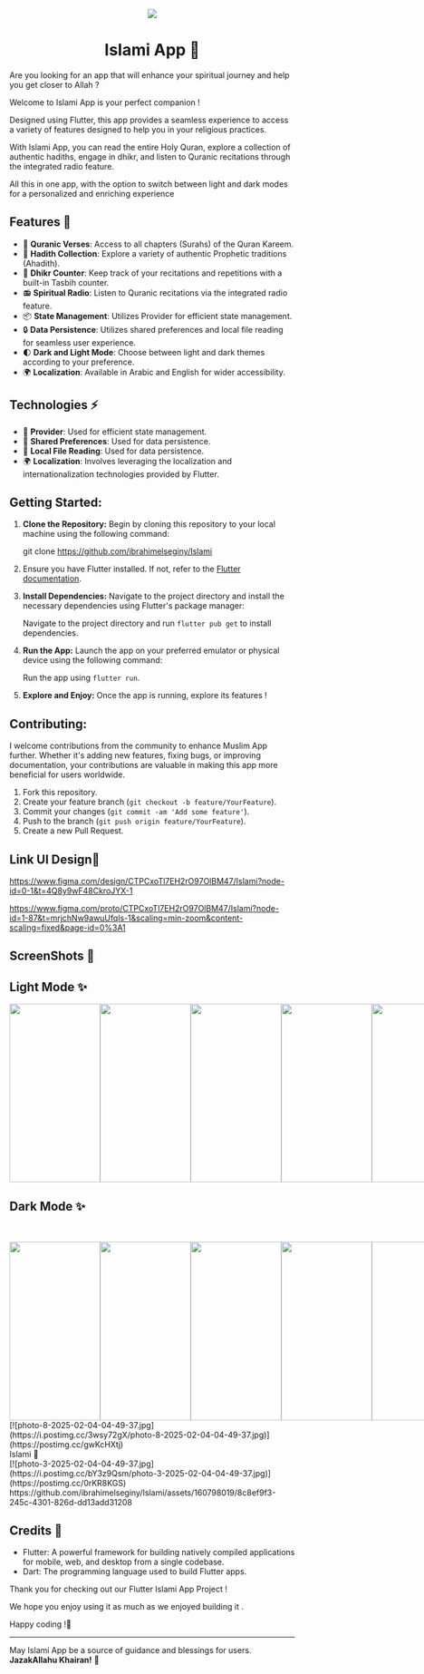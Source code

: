   <p align="center">
<img src="https://github.com/ibrahimelseginy/News/assets/160798019/977f3b41-ea8a-45a1-b9e8-534acd0d3d1f.png"
  </p>
 
<h1 align="center"> Islami App 🕌</h1>


Are you looking for an app that will enhance your spiritual journey and help you get closer to Allah  ?

Welcome to Islami App is your perfect companion  !

Designed using Flutter, this app provides a seamless experience to access a variety of features designed to help you in your religious practices.

With Islami App, you can read the entire Holy Quran, explore a collection of authentic hadiths, engage in dhikr, and listen to Quranic recitations through the integrated radio feature.

All this in one app, with the option to switch between light and dark modes for a personalized and enriching experience

## Features 🚀

- 📖 **Quranic Verses**: Access to all chapters (Surahs) of the Quran Kareem.
- 🕌 **Hadith Collection**: Explore a variety of authentic Prophetic traditions (Ahadith).
- 📿 **Dhikr Counter**: Keep track of your recitations and repetitions with a built-in Tasbih counter.
- 📻 **Spiritual Radio**: Listen to Quranic recitations via the integrated radio feature.
- 📦 **State Management**: Utilizes Provider for efficient state management.
- 🔒 **Data Persistence**: Utilizes shared preferences and local file reading for seamless user experience.
- 🌓 **Dark and Light Mode**: Choose between light and dark themes according to your preference.
- 🌍 **Localization**: Available in Arabic and English for wider accessibility.

## Technologies ⚡

- 🔄 **Provider**: Used for efficient state management.
- 💾 **Shared Preferences**: Used for data persistence.
- 📂 **Local File Reading**: Used for data persistence.
- 🌍 **Localization**: Involves leveraging the localization and internationalization technologies provided by Flutter.

## Getting Started:

1. **Clone the Repository:** Begin by cloning this repository to your local machine using the following command:
   
     git clone https://github.com/ibrahimelseginy/Islami

2.  Ensure you have Flutter installed. If not, refer to the [Flutter documentation](https://flutter.dev/docs/get-started/install).

3. **Install Dependencies:** Navigate to the project directory and install the necessary dependencies using Flutter's package manager:

   Navigate to the project directory and run `flutter pub get` to install dependencies.
   
3. **Run the App:** Launch the app on your preferred emulator or physical device using the following command:
 
      Run the app using `flutter run`.

4. **Explore and Enjoy:** Once the app is running, explore its features !  

## Contributing:
I welcome contributions from the community to enhance Muslim App further. Whether it's adding new features, fixing bugs, or improving documentation, your contributions are valuable in making this app more beneficial for users worldwide.

1. Fork this repository.
2. Create your feature branch (`git checkout -b feature/YourFeature`).
3. Commit your changes (`git commit -am 'Add some feature'`).
4. Push to the branch (`git push origin feature/YourFeature`).
5. Create a new Pull Request.

##  Link UI Design🔗

https://www.figma.com/design/CTPCxoTl7EH2rO97OlBM47/Islami?node-id=0-1&t=4Q8y9wF48CkroJYX-1

https://www.figma.com/proto/CTPCxoTl7EH2rO97OlBM47/Islami?node-id=1-87&t=mrjchNw9awuUfqls-1&scaling=min-zoom&content-scaling=fixed&page-id=0%3A1

## ScreenShots 📸  

## Light Mode ✨
<div style="display: flex; justify-content: space-between;">
<img src="https://i.postimg.cc/vHMM0jT9/346296464-7c8e5b48-e245-4c11-9fb5-f8a55c65dc11.jpg "  width="160" height="315">
<img src="https://i.postimg.cc/hP9vjTz8/photo-5-2025-02-04-04-49-37.jpg "  width="160" height="315">
<img src="https://i.postimg.cc/DfQ34g6z/photo-1-2025-02-04-04-49-37.jpg" width="160" height="315">
<img src="https://i.postimg.cc/KjLRRjD6/photo-4-2025-02-04-04-49-37.jpg " width="160" height="315">
<img src="https://i.postimg.cc/76JLWhd5/photo-6-2025-02-04-04-49-37.jpg " width="160" height="315">
<img src="https://i.postimg.cc/KcLz7KtV/photo-7-2025-02-04-04-49-37.jpg" width="160" height="315">

</div>

## Dark Mode ✨
<div style="display: flex; justify-content: space-between; margin-top: 50px;">
 
<img src="https://i.postimg.cc/wjWLKtf2/photo-2-2025-02-04-04-49-37.jpg" width="160" height="315">
<img src="https://i.postimg.cc/wjWLKtf2/photo-2-2025-02-04-04-49-37.jpg " width="160" height="315">
<img src="https://i.postimg.cc/YSG4Jdm2/photo-9-2025-02-04-04-49-37.jpg " width="160" height="315">
<img src=" https://i.postimg.cc/3wsy72gX/photo-8-2025-02-04-04-49-37.jpg " width="160" height="315">
<img src="  " width="160" height="315"> 
</div>
[![photo-8-2025-02-04-04-49-37.jpg](https://i.postimg.cc/3wsy72gX/photo-8-2025-02-04-04-49-37.jpg)](https://postimg.cc/gwKcHXtj)
<div>  Islami 🕌</div>  
[![photo-3-2025-02-04-04-49-37.jpg](https://i.postimg.cc/bY3z9Qsm/photo-3-2025-02-04-04-49-37.jpg)](https://postimg.cc/0rKR8KGS)
https://github.com/ibrahimelseginy/Islami/assets/160798019/8c8ef9f3-245c-4301-826d-dd13add31208

## Credits 🙌


- Flutter: A powerful framework for building natively compiled applications for mobile, web, and desktop from a single codebase.
- Dart: The programming language used to build Flutter apps.

Thank you for checking out our Flutter Islami App Project  !

We hope you enjoy using it as much as we enjoyed building it .

Happy coding !🎉

---
May Islami App be a source of guidance and blessings for users. **JazakAllahu Khairan!** 🌟

